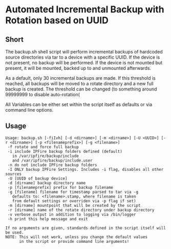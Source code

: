 Automated Incremental Backup with Rotation based on UUID
==============

Short
--------------
The backup.sh shell script will perform incremental backups of hardcoded source directories via tar to a device with a specific UUID. If the device is not present, no backup will be performed. If the device is not mounted but present, it will be mounted, backed up to and unmounted afterwards.

As a default, only 30 incremental backups are made. If this threshold is reached, all backups will be moved to a rotate directory and a new full backup is created. The threshold can be changed (to something around 99999999 to disable auto-rotation(

All Variables can be either set within the script itself as defaults or via command line options.


Usage
--------------

	Usage: backup.sh [-fiIvh] [-d <dirname>] [-m <dirname>] [-U <UUID>] [-r <dirname>] [-p <filenameprefix>] [-g <filename>]
	 -f rotate and force full backup
	 -i include IPFire backup folders defined (default)
	   in /var/ipfire/backup/include
	   and /var/ipfire/backup/include.user
	 -n do not include IPFire backup folders 
	 -I ONLY backup IPFire Settings. Includes -i flag, disables all other sources
	 -U [UUID of backup device]
	 -d [dirname] backup directory name
	 -p [filenameprefix] prefix for backup filename
	 -g [filename] filename for timestamp parsed to tar via -g
	   defaults to: <filename>.stamp, where filename is taken
	   from default settings or overriden via -p flag if set)
	 -m [dirname] mountpoint that will be created by the script
	 -r [dirname] name of the rotate directory under backup directory
	 -v verbose output in addition to logging via /bin/logger
	 -h print this help message and exit
	
	If no arguments are given, standards defined in the script itself will be used.
	NOTE: This will not work, unless you change the default values
	      in the script or provide command line arguments!
